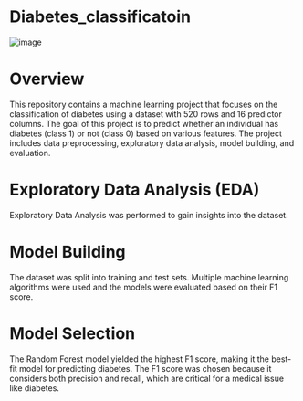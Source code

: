 # Diabetes_classificatoin
![image](https://github.com/roysushmita/Diabetes_classificatoin/assets/129031314/04430b6a-3709-4404-abb5-4d3d660c6689)

# Overview
This repository contains a machine learning project that focuses on the classification of diabetes using a dataset with 520 rows and 16 predictor columns. The goal of this project is to predict whether an individual has diabetes (class 1) or not (class 0) based on various features. The project includes data preprocessing, exploratory data analysis, model building, and evaluation.
# Exploratory Data Analysis (EDA)
Exploratory Data Analysis was performed to gain insights into the dataset. 
# Model Building
The dataset was split into training and test sets.
Multiple machine learning algorithms were used and the models were evaluated based on their F1 score.
# Model Selection
The Random Forest model yielded the highest F1 score, making it the best-fit model for predicting diabetes.
The F1 score was chosen because it considers both precision and recall, which are critical for a medical issue like diabetes.

